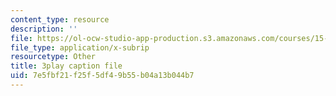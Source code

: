 ```yaml
---
content_type: resource
description: ''
file: https://ol-ocw-studio-app-production.s3.amazonaws.com/courses/15-s08-fintech-shaping-the-financial-world-spring-2020/7e5fbf21f25f5df49b55b04a13b044b7_pA-AgV8wo0o.vtt
file_type: application/x-subrip
resourcetype: Other
title: 3play caption file
uid: 7e5fbf21-f25f-5df4-9b55-b04a13b044b7
---
```

